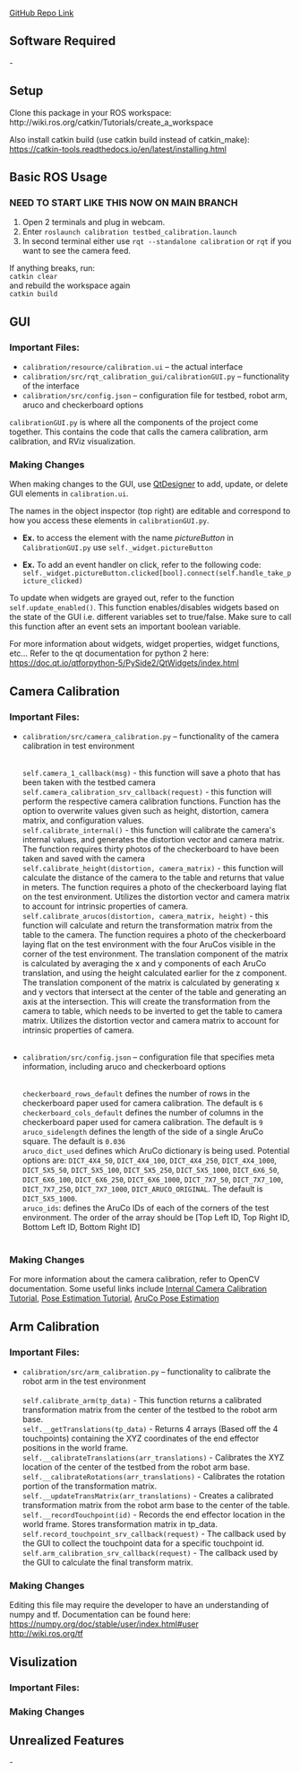 [GitHub Repo Link](https://github.com/Keeganfn/testbed-calibration)

<h2>Software Required</h2>
 - 

<h2>Setup</h2>
Clone this package in your ROS workspace: http://wiki.ros.org/catkin/Tutorials/create_a_workspace

Also install catkin build (use catkin build instead of catkin_make): https://catkin-tools.readthedocs.io/en/latest/installing.html



<h2>Basic ROS Usage</h2>

### NEED TO START LIKE THIS NOW ON MAIN BRANCH
1. Open 2 terminals and plug in webcam.
2. Enter ```roslaunch calibration testbed_calibration.launch```
3. In second terminal either use ```rqt --standalone calibration``` or ```rqt``` if you want to see the camera feed. 


If anything breaks, run:<br>
<code>catkin clear</code><br>
and rebuild the workspace again<br>
<code>catkin build</code>




<h2>GUI</h2>

### Important Files:

- ```calibration/resource/calibration.ui``` – the actual interface
- ```calibration/src/rqt_calibration_gui/calibrationGUI.py``` – functionality of the interface
- ```calibration/src/config.json``` – configuration file for testbed, robot arm, aruco and checkerboard options

```calibrationGUI.py``` is where all the components of the project come together. This contains the code that calls the camera calibration, arm calibration, and RViz visualization. 

### Making Changes
When making changes to the GUI, use [QtDesigner](https://build-system.fman.io/qt-designer-download)  to add, update, or delete GUI elements in ```calibration.ui```. 

The names in the object inspector (top right) are editable and correspond to how you access these elements in ```calibrationGUI.py```.

- **Ex.** to access the element with the name *pictureButton* in ```CalibrationGUI.py``` use ```self._widget.pictureButton```

- **Ex.** To add an event handler on click, refer to the following code:
<code>self._widget.pictureButton.clicked[bool].connect(self.handle_take_picture_clicked)</code>

To update when widgets are grayed out, refer to the function ```self.update_enabled()```. This function enables/disables widgets based on the state of the GUI i.e. different variables set to true/false. Make sure to call this function after an event sets an important boolean variable.

For more information about widgets, widget properties, widget functions, etc… Refer to the qt documentation for python 2 here:
https://doc.qt.io/qtforpython-5/PySide2/QtWidgets/index.html 


<h2>Camera Calibration</h2>

### Important Files:

- ```calibration/src/camera_calibration.py``` – functionality of the camera calibration in test environment 
    
    <br> ```self.camera_1_callback(msg)``` - this function will save a photo that has been taken with the testbed camera
    <br> ```self.camera_calibration_srv_callback(request)``` - this function will perform the respective camera calibration functions. Function has the option to overwrite values given such as height, distortion, camera matrix, and configuration values.
    <br> ```self.calibrate_internal()``` - this function will calibrate the camera's internal values, and generates the distortion vector and camera matrix. The function requires thirty photos of the checkerboard to have been taken and saved with the camera
    <br> ```self.calibrate_height(distortion, camera_matrix)``` - this function will calculate the distance of the camera to the table and returns that value in meters. The function requires a photo of the checkerboard laying flat on the test environment. Utilizes the distortion vector and camera matrix to account for intrinsic properties of camera.
    <br> ```self.calibrate_arucos(distortion, camera_matrix, height)``` - this function will calculate and return the transformation matrix from the table to the camera. The function requires a photo of the checkerboard laying flat on the test environment with the four AruCos visible in the corner of the test environment. The translation component of the matrix is calculated by averaging the x and y components of each AruCo translation, and using the height calculated earlier for the z component. The translation component of the matrix is calculated by generating x and y vectors that intersect at the center of the table and generating an axis at the intersection. This will create the transformation from the camera to table, which needs to be inverted to get the table to camera matrix. Utilizes the distortion vector and camera matrix to account for intrinsic properties of camera.<br><br>
    
- ```calibration/src/config.json``` – configuration file that specifies meta information, including aruco and checkerboard options

    <br>```checkerboard_rows_default``` defines the number of rows in the checkerboard paper used for camera calibration. The default is `6`
    <br>```checkerboard_cols_default``` defines the number of columns in the checkerboard paper used for camera calibration. The default is `9`
    <br>```aruco_sidelength``` defines the length of the side of a single AruCo square. The default is `0.036`
    <br>```aruco_dict_used``` defines which AruCo dictionary is being used. Potential options are: `DICT_4X4_50`, `DICT_4X4_100`, `DICT_4X4_250`, `DICT_4X4_1000`, `DICT_5X5_50`, `DICT_5X5_100`, `DICT_5X5_250`, `DICT_5X5_1000`, `DICT_6X6_50`, `DICT_6X6_100`, `DICT_6X6_250`, `DICT_6X6_1000`, `DICT_7X7_50`, `DICT_7X7_100`, `DICT_7X7_250`, `DICT_7X7_1000`, `DICT_ARUCO_ORIGINAL`. The default is `DICT_5X5_1000`.
    <br>```aruco_ids```: defines the AruCo IDs of each of the corners of the test environment. The order of the array should be [Top Left ID, Top Right ID, Bottom Left ID, Bottom Right ID]<br><br>
    
### Making Changes

For more information about the camera calibration, refer to OpenCV documentation. Some useful links include [Internal Camera Calibration Tutorial](https://docs.opencv.org/4.x/dc/dbb/tutorial_py_calibration.html), [Pose Estimation Tutorial](https://docs.opencv.org/4.x/d7/d53/tutorial_py_pose.html), [AruCo Pose Estimation](https://docs.opencv.org/4.x/d9/d6a/group__aruco.html#ga84dd2e88f3e8c3255eb78e0f79571bd1)


<h2>Arm Calibration</h2>

### Important Files:
- ```calibration/src/arm_calibration.py``` – functionality to calibrate the robot arm in the test environment
    <br>
    <br> ```self.calibrate_arm(tp_data)``` - This function returns a calibrated transformation matrix from the center of the testbed to the robot arm base.
    <br> ```self.__getTranslations(tp_data)``` - Returns 4 arrays (Based off the 4 touchpoints) containing the XYZ coordinates of the end effector positions in the world frame.
    <br> ```self.__calibrateTranslations(arr_translations)``` - Calibrates the XYZ location of the center of the testbed from the robot arm base.
    <br> ```self.__calibrateRotations(arr_translations)``` - Calibrates the rotation portion of the transformation matrix.
    <br> ```self.__updateTransMatrix(arr_translations)``` - Creates a calibrated transformation matrix from the robot arm base to the center of the table.
    <br> ```self.__recordTouchpoint(id)``` - Records the end effector location in the world frame. Stores transformation matrix in tp_data.
    <br> ```self.record_touchpoint_srv_callback(request)``` - The callback used by the GUI to collect the touchpoint data for a specific touchpoint id.
    <br> ```self.arm_calibration_srv_callback(request)``` - The callback used by the GUI to calculate the final transform matrix.
### Making Changes
Editing this file may require the developer to have an understanding of numpy and tf. Documentation can be found here:
<br>https://numpy.org/doc/stable/user/index.html#user
<br>http://wiki.ros.org/tf
<h2>Visulization</h2>

### Important Files:

    
### Making Changes


<h2>Unrealized Features</h2>
 - 

